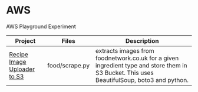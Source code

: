# AWS
AWS Playground Experiment

Project | Files | Description
---|--- | ---
[Recipe Image Uploader to S3](https://github.com/ziyenl/aws/blob/master/food/README.md)| food/scrape.py | extracts images from foodnetwork.co.uk for a given ingredient type and store them in S3 Bucket. This uses BeautifulSoup, boto3 and python. 

